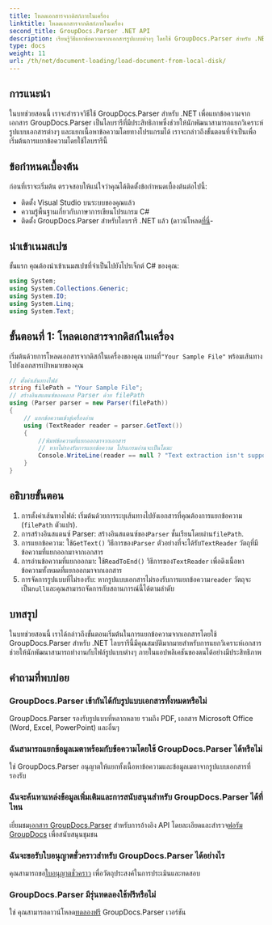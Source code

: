 ```yaml
---
title: โหลดเอกสารจากดิสก์ภายในเครื่อง
linktitle: โหลดเอกสารจากดิสก์ภายในเครื่อง
second_title: GroupDocs.Parser .NET API
description: เรียนรู้วิธีแยกข้อความจากเอกสารรูปแบบต่างๆ โดยใช้ GroupDocs.Parser สำหรับ .NET การแยกข้อความที่ง่ายและมีประสิทธิภาพด้วย C#
type: docs
weight: 11
url: /th/net/document-loading/load-document-from-local-disk/
---
```

## การแนะนำ
ในบทช่วยสอนนี้ เราจะสำรวจวิธีใช้ GroupDocs.Parser สำหรับ .NET เพื่อแยกข้อความจากเอกสาร GroupDocs.Parser เป็นไลบรารีที่มีประสิทธิภาพซึ่งช่วยให้นักพัฒนาสามารถแยกวิเคราะห์รูปแบบเอกสารต่างๆ และแยกเนื้อหาข้อความโดยทางโปรแกรมได้ เราจะกล่าวถึงขั้นตอนที่จำเป็นเพื่อเริ่มต้นการแยกข้อความโดยใช้ไลบรารีนี้
## ข้อกำหนดเบื้องต้น
ก่อนที่เราจะเริ่มต้น ตรวจสอบให้แน่ใจว่าคุณได้ติดตั้งข้อกำหนดเบื้องต้นต่อไปนี้:
- ติดตั้ง Visual Studio บนระบบของคุณแล้ว
- ความรู้พื้นฐานเกี่ยวกับภาษาการเขียนโปรแกรม C#
-  ติดตั้ง GroupDocs.Parser สำหรับไลบรารี .NET แล้ว (ดาวน์โหลด[ที่นี่](https://releases.groupdocs.com/parser/net/)-

## นำเข้าเนมสเปซ
ขั้นแรก คุณต้องนำเข้าเนมสเปซที่จำเป็นไปยังโปรเจ็กต์ C# ของคุณ:
```csharp
using System;
using System.Collections.Generic;
using System.IO;
using System.Linq;
using System.Text;
```
## ขั้นตอนที่ 1: โหลดเอกสารจากดิสก์ในเครื่อง
 เริ่มต้นด้วยการโหลดเอกสารจากดิสก์ในเครื่องของคุณ แทนที่`"Your Sample File"` พร้อมเส้นทางไปยังเอกสารเป้าหมายของคุณ
```csharp
// ตั้งค่าเส้นทางไฟล์
string filePath = "Your Sample File";
// สร้างอินสแตนซ์ของคลาส Parser ด้วย filePath
using (Parser parser = new Parser(filePath))
{
    // แยกข้อความเข้าสู่เครื่องอ่าน
    using (TextReader reader = parser.GetText())
    {
        //พิมพ์ข้อความที่แยกออกมาจากเอกสาร
        // หากไม่รองรับการแยกข้อความ โปรแกรมอ่านจะเป็นโมฆะ
        Console.WriteLine(reader == null ? "Text extraction isn't supported" : reader.ReadToEnd());
    }
}
```
## อธิบายขั้นตอน
1. การตั้งค่าเส้นทางไฟล์: เริ่มต้นด้วยการระบุเส้นทางไปยังเอกสารที่คุณต้องการแยกข้อความ (`filePath` ตัวแปร).
2.  การสร้างอินสแตนซ์ Parser: สร้างอินสแตนซ์ของ`Parser` ชั้นเรียนโดยผ่าน`filePath`.
3.  การแยกข้อความ: ใช้`GetText()` วิธีการของ`Parser` ตัวอย่างที่จะได้รับ`TextReader` วัตถุที่มีข้อความที่แยกออกมาจากเอกสาร
4.  การอ่านข้อความที่แยกออกมา: ใช้`ReadToEnd()` วิธีการของ`TextReader` เพื่อดึงเนื้อหาข้อความทั้งหมดที่แยกออกมาจากเอกสาร
5.  การจัดการรูปแบบที่ไม่รองรับ: หากรูปแบบเอกสารไม่รองรับการแยกข้อความ`reader` วัตถุจะเป็น`null`และคุณสามารถจัดการกับสถานการณ์นี้ได้ตามลำดับ

## บทสรุป
ในบทช่วยสอนนี้ เราได้กล่าวถึงขั้นตอนเริ่มต้นในการแยกข้อความจากเอกสารโดยใช้ GroupDocs.Parser สำหรับ .NET ไลบรารีนี้มีคุณสมบัติมากมายสำหรับการแยกวิเคราะห์เอกสาร ช่วยให้นักพัฒนาสามารถทำงานกับไฟล์รูปแบบต่างๆ ภายในแอปพลิเคชันของตนได้อย่างมีประสิทธิภาพ

## คำถามที่พบบ่อย
### GroupDocs.Parser เข้ากันได้กับรูปแบบเอกสารทั้งหมดหรือไม่
GroupDocs.Parser รองรับรูปแบบที่หลากหลาย รวมถึง PDF, เอกสาร Microsoft Office (Word, Excel, PowerPoint) และอื่นๆ
### ฉันสามารถแยกข้อมูลเมตาพร้อมกับข้อความโดยใช้ GroupDocs.Parser ได้หรือไม่
ใช่ GroupDocs.Parser อนุญาตให้แยกทั้งเนื้อหาข้อความและข้อมูลเมตาจากรูปแบบเอกสารที่รองรับ
### ฉันจะค้นหาแหล่งข้อมูลเพิ่มเติมและการสนับสนุนสำหรับ GroupDocs.Parser ได้ที่ไหน
 เยี่ยมชม[เอกสาร GroupDocs.Parser](https://reference.groupdocs.com/parser/net/) สำหรับการอ้างอิง API โดยละเอียดและสำรวจ[ฟอรัม GroupDocs](https://forum.groupdocs.com/c/parser/17) เพื่อสนับสนุนชุมชน
### ฉันจะขอรับใบอนุญาตชั่วคราวสำหรับ GroupDocs.Parser ได้อย่างไร
 คุณสามารถขอ[ใบอนุญาตชั่วคราว](https://purchase.groupdocs.com/temporary-license/) เพื่อวัตถุประสงค์ในการประเมินและทดสอบ
### GroupDocs.Parser มีรุ่นทดลองใช้ฟรีหรือไม่
 ใช่ คุณสามารถดาวน์โหลด[ทดลองฟรี](https://releases.groupdocs.com/) GroupDocs.Parser เวอร์ชัน